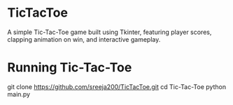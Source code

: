 # TicTacToe
A simple Tic-Tac-Toe game built using Tkinter, featuring player scores, clapping animation on win, and interactive gameplay.

# Running Tic-Tac-Toe
git clone https://github.com/sreeja200/TicTacToe.git
cd Tic-Tac-Toe
python main.py


